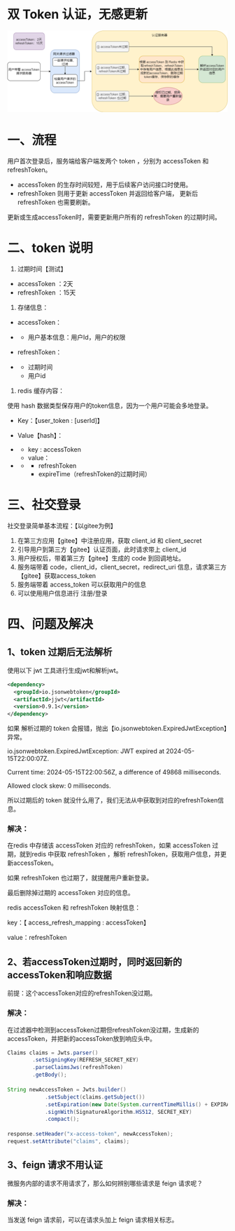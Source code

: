 # 双 Token 认证，无感更新

![](https://raw.githubusercontent.com/vankykoo/image/main/cut/008.png)

# 一、流程

用户首次登录后，服务端给客户端发两个 token ，分别为 accessToken 和 refreshToken。

- accessToken 的生存时间较短，用于后续客户访问接口时使用。
- refreshToken 则用于更新 accessToken 并返回给客户端， 更新后 refreshToken 也需要刷新。

更新或生成accessToken时，需要更新用户所有的 refreshToken 的过期时间。

# 二、token 说明

1. 过期时间【测试】

- accessToken ：2天
- refreshToken ：15天

1. 存储信息：

- accessToken：


- - 用户基本信息：用户Id，用户的权限


- refreshToken：


- - 过期时间
  - 用户id

1. redis 缓存内容：

使用 hash 数据类型保存用户的token信息，因为一个用户可能会多地登录。

- Key：【user_token : [userId]】
- Value【hash】：


- - key : accessToken
  - value：


- - - refreshToken
    - expireTime（refreshToken的过期时间）

# 三、社交登录

社交登录简单基本流程：【以gitee为例】

1. 在第三方应用【gitee】中注册应用，获取 client_id 和 client_secret
2. 引导用户到第三方【gitee】认证页面，此时请求带上 client_id
3. 用户授权后，带着第三方【gitee】生成的 code 到回调地址。
4. 服务端带着 code，client_id，client_secret，redirect_uri 信息，请求第三方【gitee】获取access_token
5. 服务端带着 access_token 可以获取用户的信息
6. 可以使用用户信息进行 注册/登录

# 四、问题及解决

## 1、token 过期后无法解析

使用以下 jwt 工具进行生成jwt和解析jwt。

```xml
<dependency>
  <groupId>io.jsonwebtoken</groupId>
  <artifactId>jjwt</artifactId>
  <version>0.9.1</version>
</dependency>
```

如果 解析过期的 token 会报错，抛出【io.jsonwebtoken.ExpiredJwtException】异常。

io.jsonwebtoken.ExpiredJwtException: JWT expired at 2024-05-15T22:00:07Z. 

Current time: 2024-05-15T22:00:56Z, a difference of 49868 milliseconds.  

Allowed clock skew: 0 milliseconds.

所以过期后的 token 就没什么用了，我们无法从中获取到对应的refreshToken信息。

### 解决：

在redis 中存储该 accessToken 对应的 refreshToken，如果 accessToken 过期，就到redis 中获取 refreshToken ，解析 refreshToken，获取用户信息，并更新accessToken。

如果 refreshToken 也过期了，就提醒用户重新登录。

最后删除掉过期的 accessToken 对应的信息。

redis accessToken 和 refreshToken 映射信息：

key：【 access_refresh_mapping : accessToken】

value：refreshToken

## 2、若accessToken过期时，同时返回新的accessToken和响应数据

前提：这个accessToken对应的refreshToken没过期。

### 解决：

在过滤器中检测到accessToken过期但refreshToken没过期，生成新的accessToken，并把新的accessToken放到响应头中。

```java
Claims claims = Jwts.parser()
        .setSigningKey(REFRESH_SECRET_KEY)
        .parseClaimsJws(refreshToken)
        .getBody();

String newAccessToken = Jwts.builder()
            .setSubject(claims.getSubject())
            .setExpiration(new Date(System.currentTimeMillis() + EXPIRATION_TIME))
            .signWith(SignatureAlgorithm.HS512, SECRET_KEY)
            .compact();

response.setHeader("x-access-token", newAccessToken);
request.setAttribute("claims", claims);
```

## 3、feign 请求不用认证

微服务内部的请求不用请求了，那么如何辨别哪些请求是 feign 请求呢？

### 解决：

当发送 feign 请求前，可以在请求头加上 feign 请求相关标志。
